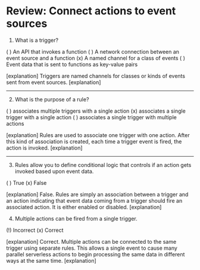 <!--
#
# Licensed to the Apache Software Foundation (ASF) under one or more
# contributor license agreements.  See the NOTICE file distributed with
# this work for additional information regarding copyright ownership.
# The ASF licenses this file to You under the Apache License, Version 2.0
# (the "License"); you may not use this file except in compliance with
# the License.  You may obtain a copy of the License at
#
#     http://www.apache.org/licenses/LICENSE-2.0
#
# Unless required by applicable law or agreed to in writing, software
# distributed under the License is distributed on an "AS IS" BASIS,
# WITHOUT WARRANTIES OR CONDITIONS OF ANY KIND, either express or implied.
# See the License for the specific language governing permissions and
# limitations under the License.
#
-->

# Review: Connect actions to event sources

1. What is a trigger?

( ) An API that invokes a function
( ) A network connection between an event source and a function
(x) A named channel for a class of events
( ) Event data that is sent to functions as key-value pairs

[explanation]
Triggers are named channels for classes or kinds of events sent from event sources.
[explanation]

---

2. What is the purpose of a rule?

( ) associates multiple triggers with a single action
(x) associates a single trigger with a single action
( ) associates a single trigger with multiple actions

[explanation]
Rules are used to associate one trigger with one action. After this kind of association is created, each time a trigger event is fired, the action is invoked.
[explanation]

---

3. Rules allow you to define conditional logic that controls if an action gets invoked based upon event data.

( ) True
(x) False

[explanation]
False. Rules are simply an association between a trigger and an action indicating that event data coming from a trigger should fire an associated action. It is either enabled or disabled.
[explanation]

4. Multiple actions can be fired from a single trigger.

(!) Incorrect
(x) Correct

[explanation]
Correct. Multiple actions can be connected to the same trigger using separate rules. This allows a single event to cause many parallel serverless actions to begin processing the same data in different ways at the same time.
[explanation]

